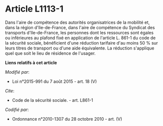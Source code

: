 # Article L1113-1

Dans l'aire de compétence des autorités organisatrices de la mobilité et, dans la région d'Ile-de-France, dans l'aire de
compétence du Syndicat des transports d'Ile-de-France, les personnes dont les ressources sont égales ou inférieures au
plafond fixé en application de l'article L. 861-1 du code de la sécurité sociale, bénéficient d'une réduction tarifaire d'au
moins 50 % sur leurs titres de transport ou d'une aide équivalente. La réduction s'applique quel que soit le lieu de
résidence de l'usager.

**Liens relatifs à cet article**

_Modifié par_:

  - Loi n°2015-991 du 7 août 2015 - art. 18 (V)

_Cite_:

  - Code de la sécurité sociale. - art. L861-1

_Codifié par_:

  - Ordonnance n°2010-1307 du 28 octobre 2010 - art. (V)
